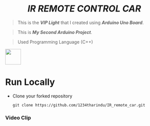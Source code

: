 # <div align="center"><b><i>IR REMOTE CONTROL CAR </i></b></div>

> This is the <b><i>VIP Light</i></b> that I created using <b><i>Arduino Uno Board</i></b>.

> This is <b><i>My Second Arduino Project</i></b>.

> Used Programming Language (C++) 

<a href="https://www.w3schools.com/cpp/default.asp"><img src="https://img.icons8.com/color/344/c-plus-plus-logo.png" height="50px"><a>
    


# Run Locally

- Clone your forked repository
    
    ```
    git clone https://github.com/1234tharindu/IR_remote_car.git
    ```



### Video Clip
#







